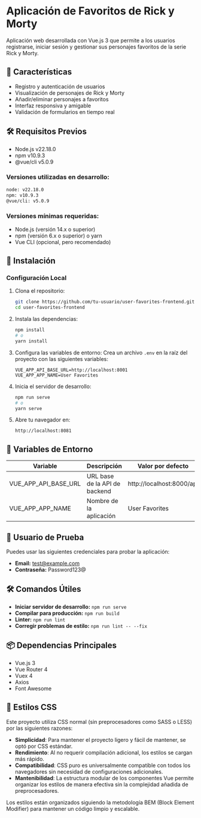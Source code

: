 # Aplicación de Favoritos de Rick y Morty

Aplicación web desarrollada con Vue.js 3 que permite a los usuarios registrarse, iniciar sesión y gestionar sus personajes favoritos de la serie Rick y Morty.

## 🚀 Características

- Registro y autenticación de usuarios
- Visualización de personajes de Rick y Morty
- Añadir/eliminar personajes a favoritos
- Interfaz responsiva y amigable
- Validación de formularios en tiempo real

## 🛠️ Requisitos Previos

- Node.js v22.18.0
- npm v10.9.3
- @vue/cli v5.0.9

### Versiones utilizadas en desarrollo:

```bash
node: v22.18.0
npm: v10.9.3
@vue/cli: v5.0.9
```

### Versiones mínimas requeridas:
- Node.js (versión 14.x o superior)
- npm (versión 6.x o superior) o yarn
- Vue CLI (opcional, pero recomendado)

## 🚀 Instalación

### Configuración Local

1. Clona el repositorio:
   ```bash
   git clone https://github.com/tu-usuario/user-favorites-frontend.git
   cd user-favorites-frontend
   ```

2. Instala las dependencias:
   ```bash
   npm install
   # o
   yarn install
   ```

3. Configura las variables de entorno:
   Crea un archivo `.env` en la raíz del proyecto con las siguientes variables:
   ```env
   VUE_APP_API_BASE_URL=http://localhost:8001
   VUE_APP_APP_NAME=User Favorites
   ```

4. Inicia el servidor de desarrollo:
   ```bash
   npm run serve
   # o
   yarn serve
   ```

5. Abre tu navegador en:
   ```
   http://localhost:8081
   ```

## 🔧 Variables de Entorno

| Variable                | Descripción                                   | Valor por defecto          |
|-------------------------|-----------------------------------------------|----------------------------|
| VUE_APP_API_BASE_URL   | URL base de la API de backend                 | http://localhost:8000/api  |
| VUE_APP_APP_NAME       | Nombre de la aplicación                      | User Favorites             |

## 👤 Usuario de Prueba

Puedes usar las siguientes credenciales para probar la aplicación:

- **Email:** test@example.com
- **Contraseña:** Password123@

## 🛠 Comandos Útiles

- **Iniciar servidor de desarrollo:** `npm run serve`
- **Compilar para producción:** `npm run build`
- **Linter:** `npm run lint`
- **Corregir problemas de estilo:** `npm run lint -- --fix`

## 📦 Dependencias Principales

- Vue.js 3
- Vue Router 4
- Vuex 4
- Axios
- Font Awesome

## 🎨 Estilos CSS

Este proyecto utiliza CSS normal (sin preprocesadores como SASS o LESS) por las siguientes razones:

- **Simplicidad**: Para mantener el proyecto ligero y fácil de mantener, se optó por CSS estándar.
- **Rendimiento**: Al no requerir compilación adicional, los estilos se cargan más rápido.
- **Compatibilidad**: CSS puro es universalmente compatible con todos los navegadores sin necesidad de configuraciones adicionales.
- **Mantenibilidad**: La estructura modular de los componentes Vue permite organizar los estilos de manera efectiva sin la complejidad añadida de preprocesadores.

Los estilos están organizados siguiendo la metodología BEM (Block Element Modifier) para mantener un código limpio y escalable.
